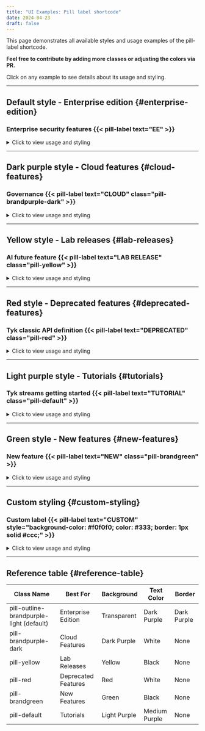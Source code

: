 ```yaml
---
title: "UI Examples: Pill label shortcode"
date: 2024-04-23
draft: false
---
```


This page demonstrates all available styles and usage examples of the pill-label shortcode.

**Feel free to contribute by adding more classes or adjusting the colors via PR.**

Click on any example to see details about its usage and styling.

---

## Default style - Enterprise edition {#enterprise-edition}

### Enterprise security features {{< pill-label text="EE" >}}

<details>
<summary>Click to view usage and styling</summary>

Type: Default Style

Usage: Used for Enterprise Edition features

Class name: `pill-outline-brandpurple-light` (default)

This creates a pill with:
- Transparent background
- Dark purple (#8438fa) border
- Dark purple (#8438fa) text

Example appearance: `[  EE  ]` (outline style with purple text)

Code example:
```
### Enterprise security features {{</* pill-label text="EE" */>}}
```
</details>

---

## Dark purple style - Cloud features {#cloud-features}

### Governance {{< pill-label text="CLOUD" class="pill-brandpurple-dark" >}}

<details>
<summary>Click to view usage and styling</summary>

Type: Dark Purple Style

Usage: Used for Cloud Features

Class name: `pill-brandpurple-dark`

This creates a pill with:
- Dark purple (#8438fa) background
- White text

Example appearance: `[CLOUD]` (solid purple background with white text)

Code example:
```
### Cloud-only feature {{</* pill-label text="CLOUD" class="pill-brandpurple-dark" */>}}
```
</details>

---

## Yellow style - Lab releases {#lab-releases}

### AI future feature {{< pill-label text="LAB RELEASE" class="pill-yellow" >}}

<details>
<summary>Click to view usage and styling</summary>

Type: Yellow Style

Usage: Used for Lab Releases

Class name: `pill-yellow`

This creates a pill with:
- Yellow (#d6b218) background
- Black text

Example appearance: `[LAB RELEASE]` (solid yellow background with black text)

Code example:
```
### Lab feature {{</* pill-label text="LAB RELEASE" class="pill-yellow" */>}}
```
</details>

---

## Red style - Deprecated features {#deprecated-features}

### Tyk classic API definition {{< pill-label text="DEPRECATED" class="pill-red" >}}

<details>
<summary>Click to view usage and styling</summary>

Type: Red Style

Usage: Used for Deprecated Features

Class name: `pill-red`

This creates a pill with:
- Red (#ff6c7d) background
- White text

Example appearance: `[DEPRECATED]` (solid red background with white text)

Code example:
```
### Tyk classic API definition {{</* pill-label text="DEPRECATED" class="pill-red" */>}}
```
</details>

---

## Light purple style - Tutorials {#tutorials}

### Tyk streams getting started {{< pill-label text="TUTORIAL" class="pill-default" >}}

<details>
<summary>Click to view usage and styling</summary>

Type: Light Purple Style

Usage: Used for Tutorials

Class name: `pill-default`

This creates a pill with:
- Light purple (#ededf9) background
- Medium purple (#505071) text

Example appearance: `[TUTORIAL]` (light purple background with dark purple text)

Code example:
```
### Tyk streams getting started {{</* pill-label text="TUTORIAL" class="pill-default" */>}}
```
</details>

---

## Green style - New features {#new-features}

### New feature {{< pill-label text="NEW" class="pill-brandgreen" >}}

<details>
<summary>Click to view usage and styling</summary>

Type: Green Style

Usage: Used for New Features

Class name: `pill-brandgreen`

This creates a pill with:
- Green (#00cdb0) background
- Black text

Example appearance: `[NEW]` (solid green background with black text)

Code example:
```
### New feature {{</* pill-label text="NEW" class="pill-brandgreen" */>}}
```
</details>

---

## Custom styling {#custom-styling}

### Custom label {{< pill-label text="CUSTOM" style="background-color: #f0f0f0; color: #333; border: 1px solid #ccc;" >}}

<details>
<summary>Click to view usage and styling</summary>

Type: Custom Styling

Usage: Used for special cases requiring custom styling

Uses inline `style` attribute instead of class

This creates a pill with custom inline styling - in this case:
- Light gray background
- Dark gray text
- Light gray border

Example appearance: `[CUSTOM]` (custom styling as specified)

Code example:
```
### Custom label {{</* pill-label text="CUSTOM" style="background-color: #f0f0f0; color: #333; border: 1px solid #ccc;" */>}}
```
</details>

---

## Reference table {#reference-table}

| Class Name | Best For | Background | Text Color | Border |
|------------|----------|------------|------------|--------|
| pill-outline-brandpurple-light (default) | Enterprise Edition | Transparent | Dark Purple | Dark Purple |
| pill-brandpurple-dark | Cloud Features | Dark Purple | White | None |
| pill-yellow | Lab Releases | Yellow | Black | None |
| pill-red | Deprecated Features | Red | White | None |
| pill-brandgreen | New Features | Green | Black | None |
| pill-default | Tutorials | Light Purple | Medium Purple | None |
